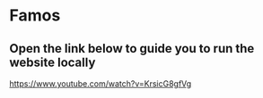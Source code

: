 # Famos

## Open the link below to guide you to run the website locally

https://www.youtube.com/watch?v=KrsicG8gfVg
